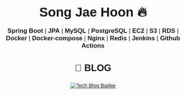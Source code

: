 <div style="max-width: 600px; margin: 0 auto; text-align: center; font-family: Arial, sans-serif;">
    <h2 style="font-size: 2.5em; margin-bottom: 20px;"> Song Jae Hoon 🔥</h2>
    <p style="font-size: 1.2em; margin-bottom: 30px;">
        <strong>Spring Boot</strong> | <strong>JPA</strong> | <strong>MySQL</strong> | 
        <strong>PostgreSQL</strong> | <strong>EC2</strong> | <strong>S3</strong> | 
        <strong>RDS</strong> | <strong>Docker</strong> | <strong>Docker-compose</strong> | 
        <strong>Nginx</strong> | <strong>Redis</strong> | <strong>Jenkins</strong> | <strong>Github Actions</strong>
    </p>
    <h3 style="font-size: 1.8em;">📖 BLOG</h3>
    <a href="https://velog.io/@dlffpqms4">
        <img src="https://img.shields.io/badge/Tech%20Blog-11B48A?style=flat-square&logo=Velog&logoColor=white&link=https://velog.io/@dlffpqms4" alt="Tech Blog Badge" />
    </a>
</div>
